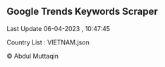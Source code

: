 

## Google Trends Keywords Scraper 
 
Last Update 06-04-2023 , 10:47:45

Country List :
VIETNAM.json



© Abdul Muttaqin 
